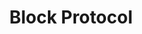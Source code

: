 ---
git: https://github.com/blockprotocol
logohandle: blockprotocol
sort: blockprotocol
title: Block Protocol
twitter: https://x.com/blockprotocol
website: https://blockprotocol.org/
---